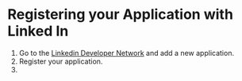 # Registering your Application with Linked In

1. Go to the [Linkedin Developer Network](https://www.linkedin.com/secure/developer) and add a new application.
2. Register your application.
3. 